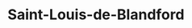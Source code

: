 ---
title: Saint-Louis-de-Blandford
url: /saint-louis-de-blandford/
latitude: 46.251
longitude: -72.017
---